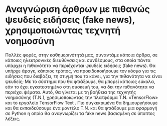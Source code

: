 # Αναγνώριση άρθρων με πιθανώς ψευδείς ειδήσεις (fake news), χρησιμοποιώντας τεχνητή νοημοσύνη


Πολλές φορές, στην καθημερινότητά μας, συναντάμε κάποια άρθρα, σε κάποιες ηλεκτρονικές διευθύνσεις και συνδέσμους, στα οποία πάντα υπάρχει η πιθανότητα να περιέχονται ψευδείς ειδήσεις (fake news). Θα υπήρχε άραγε, κάποιος τρόπος, να προειδοποιήσουμε τον κόσμο για τις ειδήσεις που διαβάζει, τη στιγμή που το κάνει, για την πιθανότητα να είναι ψευδείς;
Με το σύστημα που θα φτιάξουμε, θα μπορεί κάποιος εύκολα, εάν το έχει εγκατεστημένο στη συσκευή του, να δει την πιθανότητα να περιέχει ψέματα. Αυτό, θα γίνεται με τη βοήθεια της τεχνητής νοημοσύνης (Τ.Ν.), χρησιμοποιώντας την πλατφόρμα Τ.Ν. «TensorFlow» και το εργαλείο TensorFlow Text . Πιο συγκεκριμένα θα δημιουργήσουμε και θα εκπαιδεύσουμε ένα μοντέλο Τ.Ν. και θα φτιάξουμε μια εφαρμογή σε Python η οποία θα αναγνωρίζει τα fake news βασισμένη σε ύποπτες λέξεις.
